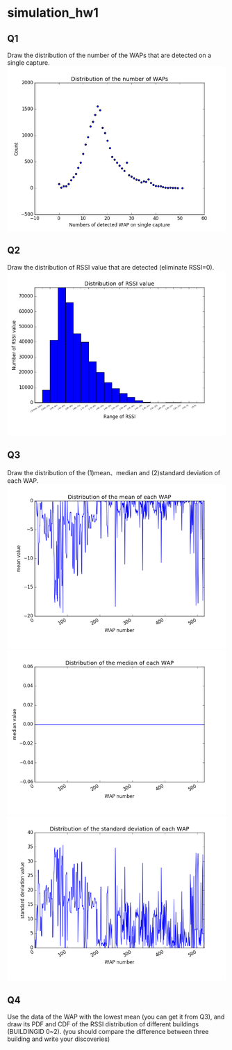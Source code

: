 # simulation_hw1
## Q1
Draw the distribution of the number of the WAPs that are detected on a single capture.
![](https://github.com/ArielWu0203/simulation_hw1/blob/master/Q1.png?raw=true)
## Q2
Draw the distribution of RSSI value that are detected (eliminate RSSI=0).
![](https://github.com/ArielWu0203/simulation_hw1/blob/master/Q2.png?raw=true)
## Q3
Draw the distribution of the (1)mean、median and (2)standard deviation of each WAP.
![](https://github.com/ArielWu0203/simulation_hw1/blob/master/Q3_mean.png?raw=true)
![](https://github.com/ArielWu0203/simulation_hw1/blob/master/Q3_median.png?raw=true)
![](https://github.com/ArielWu0203/simulation_hw1/blob/master/Q3_std.png?raw=true)

## Q4
Use the data of the WAP with the lowest mean (you can get it from Q3), 
and draw its PDF and CDF of the RSSI distribution of different buildings (BUILDINGID 0~2). 
(you should compare the difference between three building and write your discoveries)
